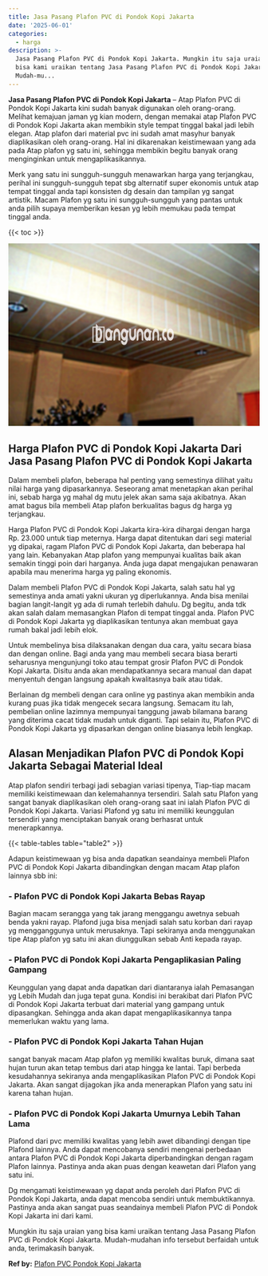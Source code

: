 ```yaml
---
title: Jasa Pasang Plafon PVC di Pondok Kopi Jakarta
date: '2025-06-01'
categories:
  - harga
description: >-
  Jasa Pasang Plafon PVC di Pondok Kopi Jakarta. Mungkin itu saja uraian yang
  bisa kami uraikan tentang Jasa Pasang Plafon PVC di Pondok Kopi Jakarta.
  Mudah-mu...
---
```


**Jasa Pasang Plafon PVC di Pondok Kopi Jakarta** – Atap Plafon PVC di Pondok Kopi Jakarta kini sudah banyak digunakan oleh orang-orang. Melihat kemajuan jaman yg kian modern, dengan memakai atap Plafon PVC di Pondok Kopi Jakarta akan membikin style tempat tinggal bakal jadi lebih elegan. Atap plafon dari material pvc ini sudah amat masyhur banyak diaplikasikan oleh orang-orang. Hal ini dikarenakan keistimewaan yang ada pada Atap plafon yg satu ini, sehingga membikin begitu banyak orang menginginkan untuk mengaplikasikannya.

Merk yang satu ini sungguh-sungguh menawarkan harga yang terjangkau, perihal ini sungguh-sungguh tepat sbg alternatif super ekonomis untuk atap tempat tinggal anda tapi konsisten dg desain dan tampilan yg sangat artistik. Macam Plafon yg satu ini sungguh-sungguh yang pantas untuk anda pilih supaya memberikan kesan yg lebih memukau pada tempat tinggal anda.

{{< toc >}}

![Jasa Pasang Plafon PVC di Pondok Kopi Jakarta](/images/flafond-pvc-murah06.png)

## Harga Plafon PVC di Pondok Kopi Jakarta Dari Jasa Pasang Plafon PVC di Pondok Kopi Jakarta

Dalam membeli plafon, beberapa hal penting yang semestinya dilihat yaitu nilai harga yang dipasarkannya. Seseorang amat menetapkan akan perihal ini, sebab harga yg mahal dg mutu jelek akan sama saja akibatnya. Akan amat bagus bila membeli Atap plafon berkualitas bagus dg harga yg terjangkau.

Harga Plafon PVC di Pondok Kopi Jakarta kira-kira dihargai dengan harga Rp. 23.000 untuk tiap meternya. Harga dapat ditentukan dari segi material yg dipakai, ragam Plafon PVC di Pondok Kopi Jakarta, dan beberapa hal yang lain. Kebanyakan Atap plafon yang mempunyai kualitas baik akan semakin tinggi poin dari harganya. Anda juga dapat mengajukan penawaran apabila mau menerima harga yg paling ekonomis.

Dalam membeli Plafon PVC di Pondok Kopi Jakarta, salah satu hal yg semestinya anda amati yakni ukuran yg diperlukannya. Anda bisa menilai bagian langit-langit yg ada di rumah terlebih dahulu. Dg begitu, anda tdk akan salah dalam memasangkan Plafon di tempat tinggal anda. Plafon PVC di Pondok Kopi Jakarta yg diaplikasikan tentunya akan membuat gaya rumah bakal jadi lebih elok.

Untuk membelinya bisa dilaksanakan dengan dua cara, yaitu secara biasa dan dengan online. Bagi anda yang mau membeli secara biasa berarti seharusnya mengunjungi toko atau tempat grosir Plafon PVC di Pondok Kopi Jakarta. Disitu anda akan mendapatkannya secara manual dan dapat menyentuh dengan langsung apakah kwalitasnya baik atau tidak.

Berlainan dg membeli dengan cara online yg pastinya akan membikin anda kurang puas jika tidak mengecek secara langsung. Semacam itu lah, pembelian online lazimnya mempunyai tanggung jawab bilamana barang yang diterima cacat tidak mudah untuk diganti. Tapi selain itu, Plafon PVC di Pondok Kopi Jakarta yg dipasarkan dengan online biasanya lebih lengkap.

## Alasan Menjadikan Plafon PVC di Pondok Kopi Jakarta Sebagai Material Ideal

Atap plafon sendiri terbagi jadi sebagian variasi tipenya, Tiap-tiap macam memiliki keistimewaan dan kelemahannya tersendiri. Salah satu Plafon yang sangat banyak diaplikasikan oleh orang-orang saat ini ialah Plafon PVC di Pondok Kopi Jakarta. Variasi Plafond yg satu ini memiliki keunggulan tersendiri yang menciptakan banyak orang berhasrat untuk menerapkannya.

{{< table-tables table="table2" >}}

Adapun keistimewaan yg bisa anda dapatkan seandainya membeli Plafon PVC di Pondok Kopi Jakarta dibandingkan dengan macam Atap plafon lainnya sbb ini:

### \- Plafon PVC di Pondok Kopi Jakarta Bebas Rayap

Bagian macam serangga yang tak jarang menggangu awetnya sebuah benda yakni rayap. Plafond juga bisa menjadi salah satu korban dari rayap yg mengganggunya untuk merusaknya. Tapi sekiranya anda menggunakan tipe Atap plafon yg satu ini akan diunggulkan sebab Anti kepada rayap.

### \- Plafon PVC di Pondok Kopi Jakarta Pengaplikasian Paling Gampang

Keunggulan yang dapat anda dapatkan dari diantaranya ialah Pemasangan yg Lebih Mudah dan juga tepat guna. Kondisi ini berakibat dari Plafon PVC di Pondok Kopi Jakarta terbuat dari material yang gampang untuk dipasangkan. Sehingga anda akan dapat mengaplikasikannya tanpa memerlukan waktu yang lama.

### \- Plafon PVC di Pondok Kopi Jakarta Tahan Hujan

sangat banyak macam Atap plafon yg memiliki kwalitas buruk, dimana saat hujan turun akan tetap tembus dari atap hingga ke lantai. Tapi berbeda kesudahannya sekiranya anda mengaplikasikan Plafon PVC di Pondok Kopi Jakarta. Akan sangat dijagokan jika anda menerapkan Plafon yang satu ini karena tahan hujan.

### \- Plafon PVC di Pondok Kopi Jakarta Umurnya Lebih Tahan Lama

Plafond dari pvc memiliki kwalitas yang lebih awet dibandingi dengan tipe Plafond lainnya. Anda dapat mencobanya sendiri mengenai perbedaan antara Plafon PVC di Pondok Kopi Jakarta diperbandingkan dengan ragam Plafon lainnya. Pastinya anda akan puas dengan keawetan dari Plafon yang satu ini.

Dg mengamati keistimewaan yg dapat anda peroleh dari Plafon PVC di Pondok Kopi Jakarta, anda dapat mencoba sendiri untuk membuktikannya. Pastinya anda akan sangat puas seandainya membeli Plafon PVC di Pondok Kopi Jakarta ini dari kami.

Mungkin itu saja uraian yang bisa kami uraikan tentang Jasa Pasang Plafon PVC di Pondok Kopi Jakarta. Mudah-mudahan info tersebut berfaidah untuk anda, terimakasih banyak.

**Ref by:** [Plafon PVC Pondok Kopi Jakarta](https://id.wikipedia.org/wiki/Plafon)
